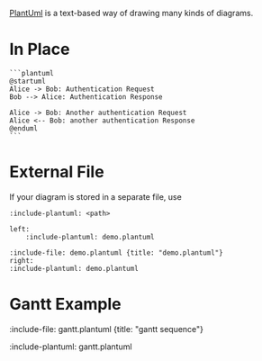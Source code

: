 [PlantUml](https://plantuml.com/sequence-diagram) is a text-based way of drawing many kinds of diagrams.

# In Place

`````markdown-and-result
```plantuml
@startuml
Alice -> Bob: Authentication Request
Bob --> Alice: Authentication Response

Alice -> Bob: Another authentication Request
Alice <-- Bob: another authentication Response
@enduml
```
`````

# External File

If your diagram is stored in a separate file, use 

```
:include-plantuml: <path>
```

```columns
left:
    :include-plantuml: demo.plantuml

:include-file: demo.plantuml {title: "demo.plantuml"}
right:
:include-plantuml: demo.plantuml
```

# Gantt Example

:include-file: gantt.plantuml {title: "gantt sequence"}

:include-plantuml: gantt.plantuml
    